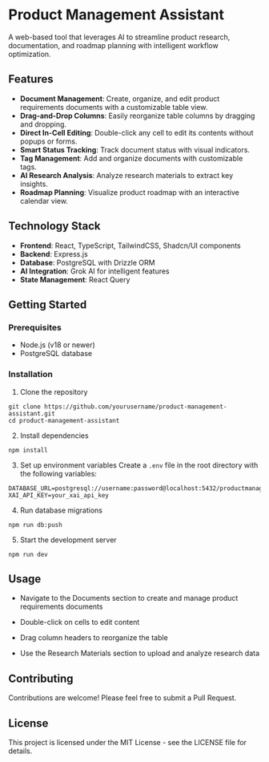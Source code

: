 # Product Management Assistant

A web-based tool that leverages AI to streamline product research, documentation, and roadmap planning with intelligent workflow optimization.

## Features

- **Document Management**: Create, organize, and edit product requirements documents with a customizable table view.
- **Drag-and-Drop Columns**: Easily reorganize table columns by dragging and dropping.
- **Direct In-Cell Editing**: Double-click any cell to edit its contents without popups or forms.
- **Smart Status Tracking**: Track document status with visual indicators.
- **Tag Management**: Add and organize documents with customizable tags.
- **AI Research Analysis**: Analyze research materials to extract key insights.
- **Roadmap Planning**: Visualize product roadmap with an interactive calendar view.

## Technology Stack

- **Frontend**: React, TypeScript, TailwindCSS, Shadcn/UI components
- **Backend**: Express.js
- **Database**: PostgreSQL with Drizzle ORM
- **AI Integration**: Grok AI for intelligent features
- **State Management**: React Query

## Getting Started

### Prerequisites

- Node.js (v18 or newer)
- PostgreSQL database

### Installation

1. Clone the repository
```
git clone https://github.com/yourusername/product-management-assistant.git
cd product-management-assistant
```

2. Install dependencies
```
npm install
```

3. Set up environment variables
Create a `.env` file in the root directory with the following variables:
```
DATABASE_URL=postgresql://username:password@localhost:5432/productmanagement
XAI_API_KEY=your_xai_api_key
```

4. Run database migrations
```
npm run db:push
```

5. Start the development server
```
npm run dev
```

## Usage

- Navigate to the Documents section to create and manage product requirements documents

- Double-click on cells to edit content
- Drag column headers to reorganize the table
- Use the Research Materials section to upload and analyze research data

## Contributing

Contributions are welcome! Please feel free to submit a Pull Request.

## License

This project is licensed under the MIT License - see the LICENSE file for details.